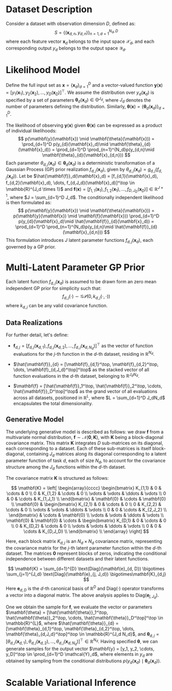 # Dataset Description
Consider a dataset with observation dimension $D$, defined as: $$ S = \{(\mathbf{x}_{d, n}, y_{d, n})\}_{n=1, d=1}^{N_d, D} $$where each feature vector $\mathbf{x}_d$ belongs to the input space $\mathcal{X}_d$, and each corresponding output $y_d$ belongs to the output space $\mathcal{Y}_d$.

# Likelihood Model

Define the full input set as $\mathbf{x} = \{\mathbf{x}_d\}_{d=1}^D$ and a vector-valued function $\mathbf{y}(\mathbf{x}) = [y_1(\mathbf{x}_1), y_2(\mathbf{x}_2), \dots, y_D(\mathbf{x}_D)]^\top$. We assume the distribution over $y_d(\mathbf{x}_d)$ is specified by a set of parameters $\mathbf{\theta}_d(\mathbf{x}_d) \in \mathcal{\Theta}^{J_d}$, where $J_d$ denotes the number of parameters defining the distribution. Similarly, $\mathbf{\theta}(\mathbf{x}) = \{\mathbf{\theta}_d(\mathbf{x}_d)\}_{d=1}^D$.

The likelihood of observing $\mathbf{y}(\mathbf{x})$ given $\mathbf{\theta}(\mathbf{x})$ can be expressed as a product of individual likelihoods:
$$
p(\mathbf{y}(\mathbf{x}) \mid \mathbf{\theta}(\mathbf{x})) = \prod_{d=1}^D p(y_{d}(\mathbf{x}_d)\mid \mathbf{\theta}_{d}(\mathbf{x}_d)) = \prod_{d=1}^D \prod_{n=1}^{N_d}p(y_{d,n}\mid \mathbf{\theta}_{d}(\mathbf{x}_{d,n}))
$$
Each parameter $\theta_{d,j}(\mathbf{x}_d) \in \mathbf{\theta}_d(\mathbf{x}_d)$ is a deterministic transformation of a Gaussian Process (GP) prior realization $f_{d,j}(\mathbf{x}_d)$, given by $\theta_{d,j}(\mathbf{x}_d) = g_{d,j}(f_{d,j}(\mathbf{x}_d))$. Let be $\hat{\mathbf{f}}_d(\mathbf{x}_d) = [f_{d,1}(\mathbf{x}_d), f_{d,2}(\mathbf{x}_d), \dots, f_{d,J_d}(\mathbf{x}_d)]^\top \in \mathbb{R}^{J_d \times 1}$ and $\mathbf{f}(\mathbf{x}) = [f_{1,1}(\mathbf{x}_1), f_{1,2}(\mathbf{x}_1), \dots, f_{D,J_D}(\mathbf{x}_D)] \in \mathbb{R}^{J \times 1}$, where $J = \sum_{d=1}^D J_d$. The conditionally independent likelihood is then formulated as:
$$
p(\mathbf{y}(\mathbf{x}) \mid \mathbf{\theta}(\mathbf{x})) = p(\mathbf{y}(\mathbf{x}) \mid \mathbf{f}(\mathbf{x})) \prod_{d=1}^D p(y_{d}(\mathbf{x}_d)\mid \hat{\mathbf{f}}_{d}(\mathbf{x}_d)) = \prod_{d=1}^D \prod_{n=1}^{N_d}p(y_{d,n}\mid \hat{\mathbf{f}}_{d}(\mathbf{x}_{d,n}))
$$
This formulation introduces $J$ latent parameter functions $f_{d,j}(\mathbf{x}_d)$, each governed by a GP prior.

# Multi-Latent Parameter GP Prior

Each latent function $f_{d,j}(\mathbf{x}_d)$ is assumed to be drawn form an zero mean independent  GP prior for simplicity such that:
$$
f_{d,j}(\cdot) \sim \mathcal{GP}(0, k_{d,j}(\cdot, \cdot))
$$
where $k_{d,j}$ can be any valid covariance function.

## Data Realizations

For further detail, let's define:

- $\mathbf{f}_{d,j} = [f_{d,j}(\mathbf{x}_{d, 1}), f_{d,j}(\mathbf{x}_{d,2}), \dots, f_{d,j}(\mathbf{x}_{d, N_d})]^\top$ as the vector of function evaluations for the $j$-th function in the $d$-th dataset, residing in $\mathbb{R}^{N_d}$.

- $\hat{\mathbf{f}}_{d} = [\mathbf{f}_{d,1}^\top, \mathbf{f}_{d,2}^\top, \dots, \mathbf{f}_{d,J_d}^\top]^\top$ as the stacked vector of all function evaluations in the $d$-th dataset, belonging to $\mathbb{R}^{J_dN_d}$.

- $\mathbf{f} = [\hat{\mathbf{f}}_1^\top, \hat{\mathbf{f}}_2^\top, \cdots, \hat{\mathbf{f}}_D^\top]^\top$ as the grand vector of all evaluations across all datasets, positioned in $\mathbb{R}^{L}$, where $L = \sum_{d=1}^D J_dN_d$ encapsulates the total dimensionality.

## Generative Model

The underlying generative model is described as follows: we draw $\mathbf{f}$ from a multivariate normal distribution, $\mathbf{f} \sim \mathcal{N}(\mathbf{0}, \mathbf{K})$, with $\mathbf{K}$ being a block-diagonal covariance matrix. This matrix $\mathbf{K}$ integrates $D$ sub-matrices on its diagonal, each corresponding to a dataset. Each of these sub-matrices is itself block-diagonal, containing $J_d$ matrices along its diagonal corresponding to a latent parameter function of task $d$, each of size $N_d$, to account for the covariance structure among the $J_d$ functions within the $d$-th dataset.

The covariance matrix $\mathbf{K}$ is structured as follows:

$$
\mathbf{K} = 
\left[
\begin{array}{cccc}
    \begin{bmatrix}
        K_{1,1} & 0 & \cdots & 0 \\
        0 & K_{1,2} & \cdots & 0 \\
        \vdots & \vdots & \ddots & \vdots \\
        0 & 0 & \cdots & K_{1,J_1} \\
    \end{bmatrix} & \mathbf{0} & \cdots & \mathbf{0} \\
    \mathbf{0} & \begin{bmatrix}
        K_{2,1} & 0 & \cdots & 0 \\
        0 & K_{2,2} & \cdots & 0 \\
        \vdots & \vdots & \ddots & \vdots \\
        0 & 0 & \cdots & K_{2,J_2} \\
    \end{bmatrix} & \cdots & \mathbf{0} \\
    \vdots & \vdots & \ddots & \vdots \\
    \mathbf{0} & \mathbf{0} & \cdots & \begin{bmatrix}
        K_{D,1} & 0 & \cdots & 0 \\
        0 & K_{D,2} & \cdots & 0 \\
        \vdots & \vdots & \ddots & \vdots \\
        0 & 0 & \cdots & K_{D,J_D} \\
    \end{bmatrix} \\
\end{array}
\right]
$$

Here, each block matrix $K_{d,j}$ is an $N_d \times N_d$ covariance matrix, representing the covariance matrix for the $j$-th latent parameter function within the $d$-th dataset. The matrices $\mathbf{0}$ represent blocks of zeros, indicating the conditional independence between different datasets and their latent functions.

$$
\mathbf{K} = \sum_{d=1}^{D} \text{Diag}(\mathbf{e}_{d, D}) \bigotimes \sum_{j=1}^{J_d} \text{Diag}(\mathbf{e}_{j, J_d}) \bigotimes\mathbf{K}_{d,j}
$$
Here $\mathbf{e}_{d,D}$ is the $d$-th canonical basis of $\mathbb{R}^D$ and $\text{Diag}(\cdot)$ operator transforms a vector into a diagonal matrix. The above analysis applies to $\text{Diag}(\mathbf{e}_{j, J_d})$.

One we obtain the sample for $\mathbf{f}$, we evaluate the vector or parameters $\mathbf{\theta} = [\hat{\mathbf{\theta}}_1^\top, \hat{\mathbf{\theta}}_2^\top, \cdots, \hat{\mathbf{\theta}}_D^\top]^\top \in \mathbb{R}^{L}$, where $\hat{\mathbf{\theta}}_{d} = [\mathbf{\theta}_{d,1}^\top, \mathbf{\theta}_{d,2}^\top, \dots, \mathbf{\theta}_{d,J_d}^\top]^\top \in \mathbb{R}^{J_d N_d}$, and $\mathbf{\theta}_{d,j} = [\theta_{d,j}(\mathbf{x}_{d, 1}), \theta_{d,j}(\mathbf{x}_{d,2}), \dots, \theta_{d,j}(\mathbf{x}_{d, N_d})]^\top \in  \mathbb{R}^{N_d}$. Having specified $\mathbf{\theta}$, we can generate samples for the output vector $\mathbf{y} = [y_1, y_2, \cdots, y_D]^\top \in \prod_{d=1}^D \mathcal{Y}_d$, where elements in $y_d$ are obtained by sampling from the conditional distributions $p(y_{d}(\mathbf{x}_d)\mid \mathbf{\theta}_{d}(\mathbf{x}_d))$.
# Scalable Variational Inference


